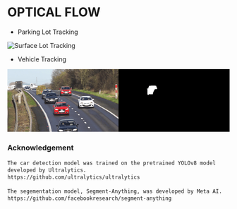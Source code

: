 # OPTICAL FLOW

- Parking Lot Tracking

![Surface Lot Tracking](../../media/gif/1_OF_parkinglot_tracking.gif)

- Vehicle Tracking

![Vehicle Tracking](../../media/gif/1_OF_vehicle_tracking.gif)

### Acknowledgement 

    The car detection model was trained on the pretrained YOLOv8 model developed by Ultralytics.
    https://github.com/ultralytics/ultralytics

    The segementation model, Segment-Anything, was developed by Meta AI.
    https://github.com/facebookresearch/segment-anything